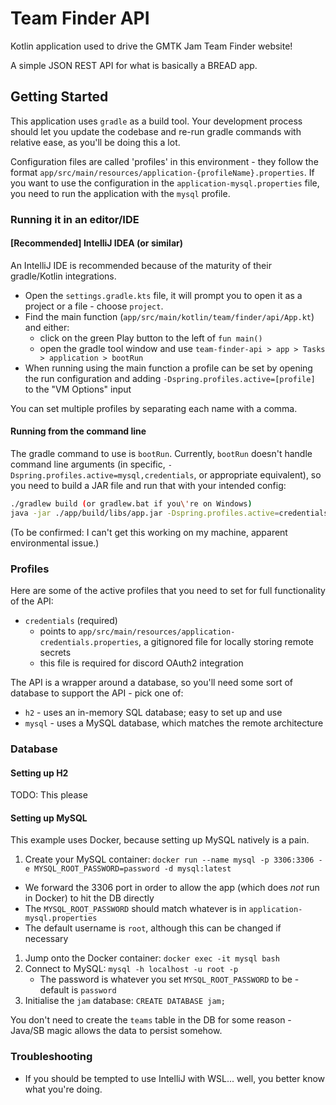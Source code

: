 # Team Finder API

Kotlin application used to drive the GMTK Jam Team Finder website!

A simple JSON REST API for what is basically a BREAD app.

## Getting Started

This application uses `gradle` as a build tool. Your development process should let you update the codebase and re-run
gradle commands with relative ease, as you'll be doing this a lot.

Configuration files are called 'profiles' in this environment - they follow the format 
`app/src/main/resources/application-{profileName}.properties`. If you want to use the configuration in the 
`application-mysql.properties` file, you need to run the application with the `mysql` profile. 

### Running it in an editor/IDE

#### \[Recommended\] IntelliJ IDEA (or similar)

An IntelliJ IDE is recommended because of the maturity of their gradle/Kotlin integrations.

* Open the `settings.gradle.kts` file, it will prompt you to open it as a project or a file - choose `project`.
* Find the main function (`app/src/main/kotlin/team/finder/api/App.kt`) and either:
  * click on the green Play button to the left of `fun main()`
  * open the gradle tool window and use `team-finder-api > app > Tasks > application > bootRun`
* When running using the main function a profile can be set by opening the run configuration and adding `-Dspring.profiles.active=[profile]` to the "VM Options" input

You can set multiple profiles by separating each name with a comma.

#### Running from the command line

The gradle command to use is `bootRun`. Currently, `bootRun` doesn't handle command line arguments (in specific, 
`-Dspring.profiles.active=mysql,credentials`, or appropriate equivalent), so you need to build a JAR file and run that
with your intended config:

```bash
./gradlew build (or gradlew.bat if you\'re on Windows) 
java -jar ./app/build/libs/app.jar -Dspring.profiles.active=credentials,mysql
```

(To be confirmed: I can't get this working on my machine, apparent environmental issue.)

### Profiles

Here are some of the active profiles that you need to set for full functionality of the API:

* `credentials` (required)
  * points to `app/src/main/resources/application-credentials.properties`, a gitignored file for locally storing remote secrets
  * this file is required for discord OAuth2 integration


The API is a wrapper around a database, so you'll need some sort of database to support the API - pick one of:

* `h2` - uses an in-memory SQL database; easy to set up and use
* `mysql` - uses a MySQL database, which matches the remote architecture

### Database

#### Setting up H2

TODO: This please

#### Setting up MySQL

This example uses Docker, because setting up MySQL natively is a pain.

1. Create your MySQL container: `docker run --name mysql -p 3306:3306 -e MYSQL_ROOT_PASSWORD=password -d mysql:latest`
  * We forward the 3306 port in order to allow the app (which does _not_ run in Docker) to hit the DB directly
  * The `MYSQL_ROOT_PASSWORD` should match whatever is in `application-mysql.properties`
  * The default username is `root`, although this can be changed if necessary
1. Jump onto the Docker container: `docker exec -it mysql bash`
1. Connect to MySQL: `mysql -h localhost -u root -p`
   * The password is whatever you set `MYSQL_ROOT_PASSWORD` to be - default is `password`
1. Initialise the `jam` database: `CREATE DATABASE jam;`

You don't need to create the `teams` table in the DB for some reason - Java/SB magic allows the data to persist somehow.

### Troubleshooting

- If you should be tempted to use IntelliJ with WSL... well, you better know what you're doing. 
